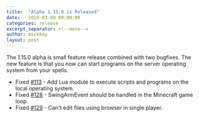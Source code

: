 ```yaml
---
title:  "Alpha 1.15.0 is Released"
date:   2018-03-09 09:00:00
categories: release
excerpt_separator: <!--more-->
author: mickkay
layout: post
---
```

The 1.15.0 alpha is small feature release combined with two bugfixes. The new feature is that you now can start programs on the server operating system from your spells.
<!--more-->

* Fixed [#113](https://github.com/wizards-of-lua/wizards-of-lua/issues/113) - Add Lua module to execute scripts and programs on the local operating system.
* Fixed [#128](https://github.com/wizards-of-lua/wizards-of-lua/issues/128) - SwingArmEvent should be handled in the Minecraft game loop.
* Fixed [#129](https://github.com/wizards-of-lua/wizards-of-lua/issues/129) - Can't edit files using browser in single player.

